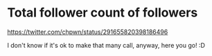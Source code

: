 Total follower count of followers
=================================

https://twitter.com/chpwn/status/291655820398186496

I don't know if it's ok to make that many call, anyway, here you go! :D
